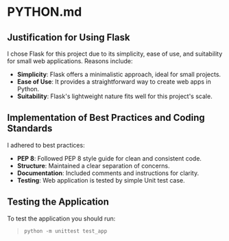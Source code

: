 # PYTHON.md

## Justification for Using Flask

I chose Flask for this project due to its simplicity, ease of use, and suitability for small web applications. Reasons include:

- **Simplicity**: Flask offers a minimalistic approach, ideal for small projects.
- **Ease of Use**: It provides a straightforward way to create web apps in Python.
- **Suitability**: Flask's lightweight nature fits well for this project's scale.

## Implementation of Best Practices and Coding Standards

I adhered to best practices:

- **PEP 8**: Followed PEP 8 style guide for clean and consistent code.
- **Structure**: Maintained a clear separation of concerns.
- **Documentation**: Included comments and instructions for clarity.
- **Testing**: Web application is tested by simple Unit test case.

## Testing the Application

To test the application you should run:

>`python -m unittest test_app`